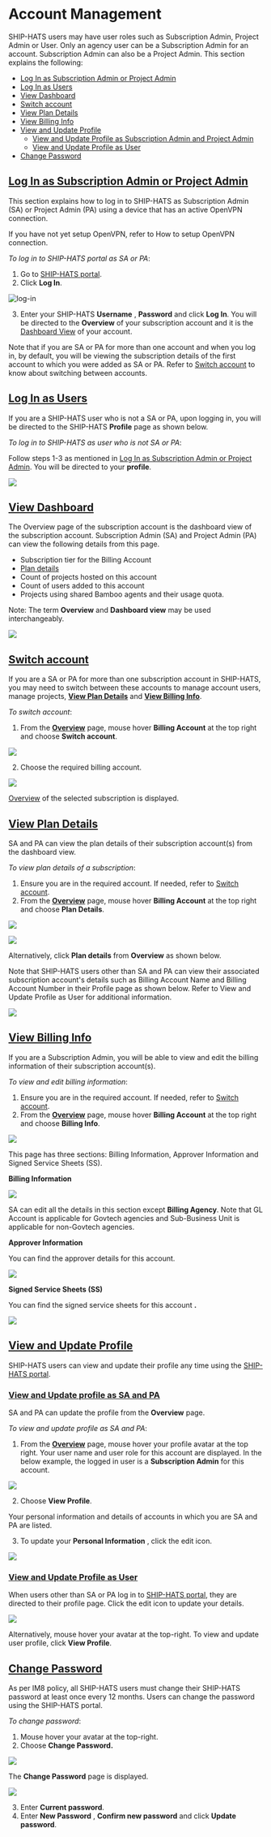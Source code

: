 # Account Management

SHIP-HATS users may have user roles such as Subscription Admin, Project Admin or User. Only an agency user can be a Subscription Admin for an account. Subscription Admin can also be a Project Admin. This section explains the following:

- [Log In as Subscription Admin or Project Admin](#log-in-as-subscription-admin-or-project-admin)
- [Log In as Users](#log-in-as-users)
- [View Dashboard](#view-dashboard)
- [Switch account](#switch-account)
- [View Plan Details](#view-plan-details)
- [View Billing Info](#view-billing-info)
- [View and Update Profile](#view-and-update-profile)
  - [View and Update Profile as Subscription Admin and Project Admin](#view-and-update-profile-as-sa-and-pa)
  - [View and Update Profile as User](#view-and-update-profile-as-user)
- [Change Password](#change-password)


## [Log In as Subscription Admin or Project Admin](#log-in-as-subscription-admin-or-project-admin)

This section explains how to log in to SHIP-HATS as Subscription Admin (SA) or Project Admin (PA) using a device that has an active OpenVPN connection.

If you have not yet setup OpenVPN, refer to How to setup OpenVPN connection.

*To log in to SHIP-HATS portal as SA or PA*:

1. Go to [SHIP-HATS portal](https://www.ship.gov.sg/).
2. Click **Log In**.

<kpd>![log-in](images/log-in.png)</kpd>

3. Enter your SHIP-HATS **Username** , **Password** and click **Log In**. You will be directed to the **Overview** of your subscription account and it is the [Dashboard View](#view-dashboard) of your account.

Note that if you are SA or PA for more than one account and when you log in, by default, you will be viewing the subscription details of the first account to which you were added as SA or PA. Refer to [Switch account](#switch-account) to know about switching between accounts.

## [Log In as Users](#log-in-as-users)

If you are a SHIP-HATS user who is not a SA or PA, upon logging in, you will be directed to the SHIP-HATS **Profile** page as shown below.

*To log in to SHIP-HATS as user who is not SA or PA*:

Follow steps 1-3 as mentioned in [Log In as Subscription Admin or Project Admin](#log-in-as-subscription-admin-or-project-admin). You will be directed to your **profile**.

<kpd>![](images/ship-hats-normal-login-profile-page.jpeg)</kpd>

## [View Dashboard](#view-dashboard)

The Overview page of the subscription account is the dashboard view of the subscription account. Subscription Admin (SA) and Project Admin (PA) can view the following details from this page.

- Subscription tier for the Billing Account
- [Plan details](#View_Plan_Details)
- Count of projects hosted on this account
- Count of users added to this account
- Projects using shared Bamboo agents and their usage quota.

Note: The term **Overview** and **Dashboard view** may be used interchangeably.

<kpd>![](images/overview_3.png)</kpd>

## [Switch account](#switch-account)

If you are a SA or PA for more than one subscription account in SHIP-HATS, you may need to switch between these accounts to manage account users, manage projects, [**View Plan Details**](#View_Plan_Details) and [**View Billing Info**](#View_Billing_Info).

*To switch account*:

1. From the [**Overview**](#Overview) page, mouse hover **Billing Account** at the top right and choose **Switch account**.

<kpd>![](images/switch-account.png)</kpd>

2. Choose the required billing account.

<kpd>![](images/switch-account-choose-account.png)</kpd>

[Overview](#Overview) of the selected subscription is displayed.

## [View Plan Details](#view-plan-details)

SA and PA can view the plan details of their subscription account(s) from the dashboard view.

*To view plan details of a subscription*:

1. Ensure you are in the required account. If needed, refer to [Switch account](#Switch_account).
2. From the [**Overview**](#Overview) page, mouse hover **Billing Account** at the top right and choose **Plan Details**.

<kpd>![](images/plan-details.png)</kpd>

<kpd>![](RackMultipart20210820-4-pysdeh_html_5dec0eecebfb6112.png)</kpd>

Alternatively, click **Plan details** from **Overview** as shown below.

Note that SHIP-HATS users other than SA and PA can view their associated subscription account&#39;s details such as Billing Account Name and Billing Account Number in their Profile page as shown below. Refer to View and Update Profile as User for additional information.

<kpd>![](RackMultipart20210820-4-pysdeh_html_64ad0291e98fd0f0.png)</kpd>

## [View Billing Info](#view-billing-info)

If you are a Subscription Admin, you will be able to view and edit the billing information of their subscription account(s).

*To view and edit billing information*:

1. Ensure you are in the required account. If needed, refer to [Switch account](#Switch_account).
2. From the [**Overview**](#Overview) page, mouse hover **Billing Account** at the top right and choose **Billing Info**.

<kpd>![](RackMultipart20210820-4-pysdeh_html_97a4d7d74433895a.png)</kpd>

This page has three sections: Billing Information, Approver Information and Signed Service Sheets (SS).

**Billing Information**

<kpd>![](RackMultipart20210820-4-pysdeh_html_b02c7a5875c54a67.png)</kpd>

SA can edit all the details in this section except **Billing Agency**. Note that GL Account is applicable for Govtech agencies and Sub-Business Unit is applicable for non-Govtech agencies.

**Approver Information**

You can find the approver details for this account.

<kpd>![](RackMultipart20210820-4-pysdeh_html_2ff82be8429606f.png)</kpd>

**Signed Service Sheets (SS)**

You can find the signed service sheets for this account **.**

<kpd>![](RackMultipart20210820-4-pysdeh_html_5a4d8a2bc577a5a7.png)</kpd>

## [View and Update Profile](#view-and-update-profile)

SHIP-HATS users can view and update their profile any time using the [SHIP-HATS portal](https://www.ship.gov.sg/).

### [View and Update profile as SA and PA](#view-and-update-profile-as-sa-and-pa)

SA and PA can update the profile from the **Overview** page.

*To view and update profile as SA and PA*:

1. From the [**Overview**](#Overview) page, mouse hover your profile avatar at the top right. Your user name and user role for this account are displayed. In the below example, the logged in user is a **Subscription Admin** for this account.

<kpd>![](RackMultipart20210820-4-pysdeh_html_6d4f831ca9272070.png)</kpd>

2. Choose **View Profile**.

Your personal information and details of accounts in which you are SA and PA are listed.

3. To update your **Personal Information** , click the edit icon.

<kpd>![](RackMultipart20210820-4-pysdeh_html_16fa5e427fbe6865.png)</kpd>

### [View and Update Profile as User](#view-and-update-profile-as-user)

When users other than SA or PA log in to [SHIP-HATS portal](https://www.ship.gov.sg/), they are directed to their profile page. Click the edit icon to update your details.

<kpd>![](RackMultipart20210820-4-pysdeh_html_e95b996ae9e7dbc7.png)</kpd>

Alternatively, mouse hover your avatar at the top-right. To view and update user profile, click **View Profile**.

## [Change Password](#change-password)

As per IM8 policy, all SHIP-HATS users must change their SHIP-HATS password at least once every 12 months. Users can change the password using the SHIP-HATS portal.

*To change password*:

1. Mouse hover your avatar at the top-right.
2. Choose **Change Password.**

<kpd>![](RackMultipart20210820-4-pysdeh_html_844b704bde25e6b0.png)</kpd>

The **Change Password** page is displayed.

<kpd>![](RackMultipart20210820-4-pysdeh_html_370c8fc8438e2bfa.png)</kpd>

3. Enter **Current password**.
4. Enter **New Password** , **Confirm new password** and click **Update password**.

